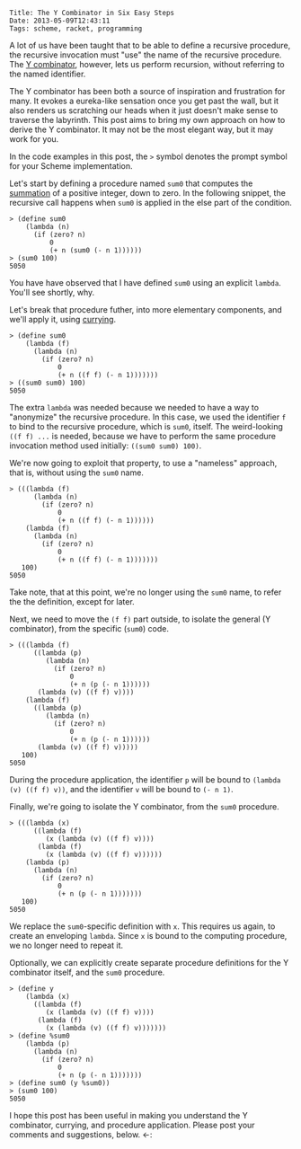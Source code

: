     Title: The Y Combinator in Six Easy Steps
    Date: 2013-05-09T12:43:11
    Tags: scheme, racket, programming

A lot of us have been taught that to be able to define a recursive
procedure, the recursive invocation must "use" the name of the
recursive procedure. The
[Y combinator](http://en.wikipedia.org/wiki/Fixed-point_combinator#Y_combinator),
however, lets us perform recursion, without referring to the named
identifier.

The Y combinator has been both a source of inspiration and frustration
for many. It evokes a eureka-like sensation once you get past the
wall, but it also renders us scratching our heads when it just doesn't
make sense to traverse the labyrinth. This post aims to bring my own
approach on how to derive the Y combinator. It may not be the most
elegant way, but it may work for you.

<!-- more -->

In the code examples in this post, the `>` symbol denotes the prompt
symbol for your Scheme implementation.

Let's start by defining a procedure named `sum0` that computes the
[summation](https://en.wikipedia.org/wiki/Summation) of a positive
integer, down to zero. In the following snippet, the recursive call
happens when `sum0` is applied in the else part of the condition.

```racket
> (define sum0
    (lambda (n)
      (if (zero? n)
          0
          (+ n (sum0 (- n 1))))))
> (sum0 100)
5050
```

You have have observed that I have defined `sum0` using an explicit
`lambda`. You'll see shortly, why.

Let's break that procedure futher, into more elementary components,
and we'll apply it, using
[currying](https://en.wikipedia.org/wiki/Currying).

```racket
> (define sum0
    (lambda (f)
      (lambda (n)
        (if (zero? n)
            0
            (+ n ((f f) (- n 1)))))))
> ((sum0 sum0) 100)
5050
```

The extra `lambda` was needed because we needed to have a way to
"anonymize" the recursive procedure. In this case, we used the
identifier `f` to bind to the recursive procedure, which is `sum0`,
itself. The weird-looking `((f f) ...` is needed, because we have to
perform the same procedure invocation method used initially: `((sum0
sum0) 100)`.

We're now going to exploit that property, to use a "nameless"
approach, that is, without using the `sum0` name.

```racket
> (((lambda (f)
      (lambda (n)
        (if (zero? n)
            0
            (+ n ((f f) (- n 1))))))
    (lambda (f)
      (lambda (n)
        (if (zero? n)
            0
            (+ n ((f f) (- n 1)))))))
   100)
5050
```

Take note, that at this point, we're no longer using the `sum0` name,
to refer the the definition, except for later.

Next, we need to move the `(f f)` part outside, to isolate the general
(Y combinator), from the specific (`sum0`) code.

```racket
> (((lambda (f)
      ((lambda (p)
         (lambda (n)
           (if (zero? n)
               0
               (+ n (p (- n 1))))))
       (lambda (v) ((f f) v))))
    (lambda (f)
      ((lambda (p)
         (lambda (n)
           (if (zero? n)
               0
               (+ n (p (- n 1))))))
       (lambda (v) ((f f) v)))))
   100)
5050
```

During the procedure application, the identifier `p` will be bound to
`(lambda (v) ((f f) v))`, and the identifier `v` will be bound to `(-
n 1)`.

Finally, we're going to isolate the Y combinator, from the `sum0`
procedure.

```racket
> (((lambda (x)
      ((lambda (f)
         (x (lambda (v) ((f f) v))))
       (lambda (f)
         (x (lambda (v) ((f f) v))))))
    (lambda (p)
      (lambda (n)
        (if (zero? n)
            0
            (+ n (p (- n 1)))))))
   100)
5050
```

We replace the `sum0`-specific definition with `x`. This requires us
again, to create an enveloping `lambda`. Since `x` is bound to the
computing procedure, we no longer need to repeat it.

Optionally, we can explicitly create separate procedure definitions for
the Y combinator itself, and the `sum0` procedure.

```racket
> (define y
    (lambda (x)
      ((lambda (f)
         (x (lambda (v) ((f f) v))))
       (lambda (f)
         (x (lambda (v) ((f f) v)))))))
> (define %sum0
    (lambda (p)
      (lambda (n)
        (if (zero? n)
            0
            (+ n (p (- n 1)))))))
> (define sum0 (y %sum0))
> (sum0 100)
5050
```

I hope this post has been useful in making you understand the
Y combinator, currying, and procedure application. Please post your
comments and suggestions, below. <-:
